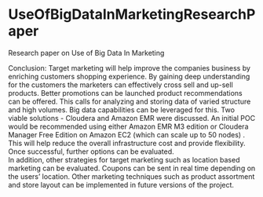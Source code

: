 UseOfBigDataInMarketingResearchPaper
====================================

Research paper on Use of Big Data In Marketing 

Conclusion: 
Target marketing will help improve the companies business by enriching customers shopping experience. By gaining deep understanding for the customers the marketers can effectively cross sell and up-sell products. Better promotions can be launched product recommendations can be offered. This calls for analyzing and storing data of varied structure and high volumes. Big data capabilities can be leveraged for this. Two viable solutions - Cloudera and Amazon EMR were discussed. An initial POC would be recommended using either Amazon EMR M3 edition or Cloudera Manager Free Edition on Amazon EC2 (which can scale up to 50 nodes) . This will help reduce the overall infrastructure cost and provide flexibility. Once successful, further options can be evaluated.  
In addition, other strategies for target marketing such as location based marketing can be evaluated. Coupons can be sent in real time depending on the users’ location. Other marketing techniques such as product assortment and store layout can be implemented in future versions of the project.
